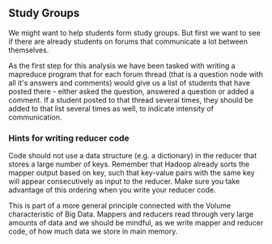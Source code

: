 ## Study Groups
We might want to help students form study groups. But first we want to see if there are already students on forums that communicate a lot between themselves.

As the first step for this analysis we have been tasked with writing a mapreduce program that for each forum thread (that is a question node with all it's answers and comments) would give us a list of students that have posted there - either asked the question, answered a question or added a comment. If a student posted to that thread several times, they should be added to that list several times as well, to indicate intensity of communication.


### Hints for writing reducer code

Code should not use a data structure (e.g. a dictionary) in the reducer that stores a large number of keys. Remember that Hadoop already sorts the mapper output based on key, such that key-value pairs with the same key will appear consecutively as input to the reducer. Make sure you take advantage of this ordering when you write your reducer code.

This is part of a more general principle connected with the Volume characteristic of Big Data. Mappers and reducers read through very large amounts of data and we should be mindful, as we write mapper and reducer code, of how much data we store in main memory.
